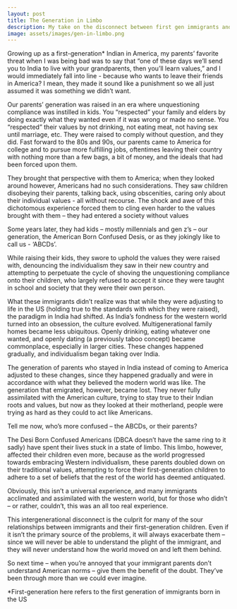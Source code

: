 ```yaml
---
layout: post
title: The Generation in Limbo
description: My take on the disconnect between first gen immigrants and their parents.
image: assets/images/gen-in-limbo.png
---
```


Growing up as a first-generation* Indian in America, my parents’ favorite threat when I was being bad was to say that “one of these days we’ll send you to India to live with your grandparents, then you’ll learn values,” and I would immediately fall into line - because who wants to leave their friends in America? I mean, they made it sound like a punishment so we all just assumed it was something we didn’t want. 

Our parents’ generation was raised in an era where unquestioning compliance was instilled in kids. You “respected” your family and elders by doing exactly what they wanted even if it was wrong or made no sense. You “respected” their values by not drinking, not eating meat, not having sex until marriage, etc. They were raised to comply without question, and they did. Fast forward to the 80s and 90s, our parents came to America for college and to pursue more fulfilling jobs, oftentimes leaving their country with nothing more than a few bags, a bit of money, and the ideals that had been forced upon them.

They brought that perspective with them to America; when they looked around however, Americans had no such considerations. They saw children disobeying their parents, talking back, using obscenities, caring only about their individual values - all without recourse. The shock and awe of this dichotomous experience forced them to cling even harder to the values brought with them – they had entered a society without values

Some years later, they had kids – mostly millennials and gen z’s – our generation, the American Born Confused Desis, or as they jokingly like to call us - ‘ABCDs’.

While raising their kids, they swore to uphold the values they were raised with, denouncing the individualism they saw in their new country and attempting to perpetuate the cycle of shoving the unquestioning compliance onto their children, who largely refused to accept it since they were taught in school and society that they were their own person.

What these immigrants didn’t realize was that while they were adjusting to life in the US (holding true to the standards with which they were raised), the paradigm in India had shifted. As India’s fondness for the western world turned into an obsession, the culture evolved. Multigenerational family homes became less ubiquitous. Openly drinking, eating whatever one wanted, and openly dating (a previously taboo concept) became commonplace, especially in larger cities. These changes happened gradually, and individualism began taking over India.

The generation of parents who stayed in India instead of coming to America adjusted to these changes, since they happened gradually and were in accordance with what they believed the modern world was like. The generation that emigrated, however, became lost. They never fully assimilated with the American culture, trying to stay true to their Indian roots and values, but now as they looked at their motherland, people were trying as hard as they could to act like Americans.

Tell me now, who’s more confused – the ABCDs, or their parents?

The Desi Born Confused Americans (DBCA doesn’t have the same ring to it sadly) have spent their lives stuck in a state of limbo. This limbo, however, affected their children even more, because as the world progressed towards embracing Western individualism, these parents doubled down on their traditional values, attempting to force their first-generation children to adhere to a set of beliefs that the rest of the world has deemed antiquated.

Obviously, this isn’t a universal experience, and many immigrants acclimated and assimilated with the western world, but for those who didn’t – or rather, couldn’t, this was an all too real experience.

This intergenerational disconnect is the culprit for many of the sour relationships between immigrants and their first-generation children. Even if it isn’t the primary source of the problems, it will always exacerbate them – since we will never be able to understand the plight of the immigrant, and they will never understand how the world moved on and left them behind.

So next time – when you’re annoyed that your immigrant parents don’t understand American norms – give them the benefit of the doubt. They’ve been through more than we could ever imagine.

*First-generation here refers to the first generation of immigrants born in the US